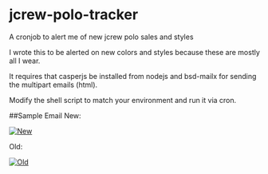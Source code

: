 # jcrew-polo-tracker
A cronjob to alert me of new jcrew polo sales and styles

I wrote this to be alerted on new colors and styles because these are mostly all I wear.

It requires that casperjs be installed from nodejs and bsd-mailx for sending the multipart emails (html).

Modify the shell script to match your environment and run it via cron.

##Sample Email
New:

[![New](http://www.eyyit.com/jcrew/jcrew_polos_cur.png)](http://www.eyyit.com/jcrew/jcrew_polos_cur.png)

Old:

[![Old](http://www.eyyit.com/jcrew/jcrew_polos_old.png)](http://www.eyyit.com/jcrew/jcrew_polos_old.png)
